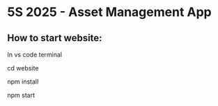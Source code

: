 # 5S 2025 - Asset Management App

## How to start website:

In vs code terminal

cd website

npm install

npm start

